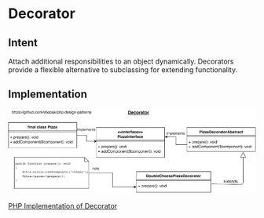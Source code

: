 Decorator
========================

## Intent

Attach additional responsibilities to an object dynamically. Decorators provide a
flexible alternative to subclassing for extending functionality.

## Implementation


![alt Decorator UML Diagram](Decorator.png)

[PHP Implementation of Decorator](Decorator.php)
